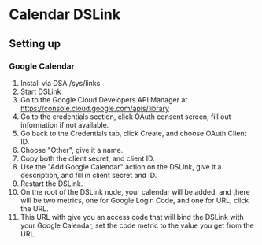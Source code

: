 # Calendar DSLink

## Setting up
### Google Calendar
1. Install via DSA /sys/links
2. Start DSLink
3. Go to the Google Cloud Developers API Manager at https://console.cloud.google.com/apis/library
4. Go to the credentials section, click OAuth consent screen, fill out information if not available.
5. Go back to the Credentials tab, click Create, and choose OAuth Client ID.
6. Choose "Other", give it a name.
7. Copy both the client secret, and client ID.
8. Use the "Add Google Calendar" action on the DSLink, give it a description, and fill in client secret and ID.
9. Restart the DSLink.
10. On the root of the DSLink node, your calendar will be added, and there will be two metrics, one for Google Login Code, and one for URL, click the URL.
11. This URL with give you an access code that will bind the DSLink with your Google Calendar, set the code metric to the value you get from the URL.

